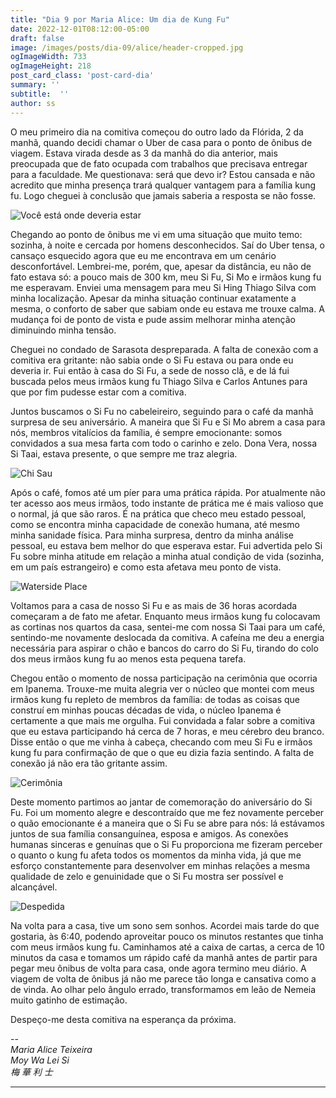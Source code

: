 ```yaml
---
title: "Dia 9 por Maria Alice: Um dia de Kung Fu"
date: 2022-12-01T08:12:00-05:00
draft: false
image: /images/posts/dia-09/alice/header-cropped.jpg
ogImageWidth: 733
ogImageHeight: 218
post_card_class: 'post-card-dia'
summary: ''
subtitle:  ''
author: ss
---
```



O meu primeiro dia na comitiva começou do outro lado da Flórida, 2 da manhã, quando decidi chamar o Uber de casa para o ponto de ônibus de viagem. Estava virada desde as 3 da manhã do dia anterior, mais preocupada que de fato ocupada com trabalhos que precisava entregar para a faculdade. Me questionava: será que devo ir? Estou cansada e não acredito que minha presença trará qualquer vantagem para a família kung fu. Logo cheguei à conclusão que jamais saberia a resposta se não fosse.

![Você está onde deveria estar](/images/posts/dia-09/alice/02.jpeg)

Chegando ao ponto de ônibus me vi em uma situação que muito temo: sozinha, à noite e cercada por homens desconhecidos. Saí do Uber tensa, o cansaço esquecido agora que eu me encontrava em um cenário desconfortável. Lembrei-me, porém, que, apesar da distância, eu não de fato estava só: a pouco mais de 300 km, meu Si Fu, Si Mo e irmãos kung fu me esperavam. Enviei uma mensagem para meu Si Hing Thiago Silva com minha localização. Apesar da minha situação continuar exatamente a mesma, o conforto de saber que sabiam onde eu estava me trouxe calma. A mudança foi de ponto de vista e pude assim melhorar minha atenção diminuindo minha tensão.

Cheguei no condado de Sarasota despreparada. A falta de conexão com a comitiva era gritante: não sabia onde o Si Fu estava ou para onde eu deveria ir. Fui então à casa do Si Fu, a sede de nosso clã, e de lá fui buscada pelos meus irmãos kung fu Thiago Silva e Carlos Antunes para que por fim pudesse estar com a comitiva.

Juntos buscamos o Si Fu no cabeleireiro, seguindo para o café da manhã surpresa de seu aniversário. A maneira que Si Fu e Si Mo abrem a casa para nós, membros vitalícios da família, é sempre emocionante: somos convidados a sua mesa farta com todo o carinho e zelo. Dona Vera, nossa Si Taai, estava presente, o que sempre me traz alegria.

![Chi Sau](/images/posts/dia-09/alice/03.jpeg)

Após o café, fomos até um píer para uma prática rápida. Por atualmente não ter acesso aos meus irmãos, todo instante de prática me é mais valioso que o normal, já que são raros. É na prática que checo meu estado pessoal, como se encontra minha capacidade de conexão humana, até mesmo minha sanidade física. Para minha surpresa, dentro da minha análise pessoal, eu estava bem melhor do que esperava estar. Fui advertida pelo Si Fu sobre minha atitude em relação a minha atual condição de vida (sozinha, em um país estrangeiro) e como esta afetava meu ponto de vista. 

![Waterside Place](/images/posts/dia-09/alice/05.jpeg)

Voltamos para a casa de nosso Si Fu e as mais de 36 horas acordada começaram a de fato me afetar. Enquanto meus irmãos kung fu colocavam as cortinas nos quartos da casa, sentei-me com nossa Si Taai para um café, sentindo-me novamente deslocada da comitiva. A cafeína me deu a energia necessária para aspirar o chão e bancos do carro do Si Fu, tirando do colo dos meus irmãos kung fu ao menos esta pequena tarefa.  

Chegou então o momento de nossa participação na cerimônia que ocorria em Ipanema. Trouxe-me muita alegria ver o núcleo que montei com meus irmãos kung fu repleto de membros da família: de todas as coisas que construí em minhas poucas décadas de vida, o núcleo Ipanema é certamente a que mais me orgulha. Fui convidada a falar sobre a comitiva que eu estava participando há cerca de 7 horas, e meu cérebro deu branco. Disse então o que me vinha à cabeça, checando com meu Si Fu e irmãos kung fu para confirmação de que o que eu dizia fazia sentindo. A falta de conexão já não era tão gritante assim.

![Cerimônia](/images/posts/dia-09/alice/04.jpeg)

Deste momento partimos ao jantar de comemoração do aniversário do Si Fu. Foi um momento alegre e descontraído que me fez novamente perceber o quão emocionante é a maneira que o Si Fu se abre para nós: lá estávamos juntos de sua família consanguínea, esposa e amigos. As conexões humanas sinceras e genuínas que o Si Fu proporciona me fizeram perceber o quanto o kung fu afeta todos os momentos da minha vida, já que me esforço constantemente para desenvolver em minhas relações a mesma qualidade de zelo e genuinidade que o Si Fu mostra ser possível e alcançável.

![Despedida](/images/posts/dia-09/alice/06.jpeg)

Na volta para a casa, tive um sono sem sonhos. Acordei mais tarde do que gostaria, às 6:40, podendo aproveitar pouco os minutos restantes que tinha com meus irmãos kung fu. Caminhamos até a caixa de cartas, a cerca de 10 minutos da casa e tomamos um rápido café da manhã antes de partir para pegar meu ônibus de volta para casa, onde agora termino meu diário. A viagem de volta de ônibus já não me parece tão longa e cansativa como a de vinda. Ao olhar pelo ângulo errado, transformamos em leão de Nemeia muito gatinho de estimação. 

Despeço-me desta comitiva na esperança da próxima.


--  
_Maria Alice Teixeira_  
_Moy Wa Lei Si_  
_梅 華 利 ⼠_  

***